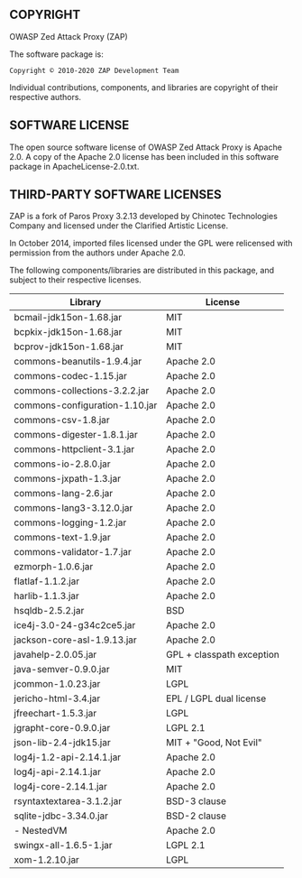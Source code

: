 COPYRIGHT
---------

OWASP Zed Attack Proxy (ZAP)

The software package is:

    Copyright © 2010-2020 ZAP Development Team

Individual contributions, components, and libraries are copyright of their
respective authors.

SOFTWARE LICENSE
----------------

The open source software license of OWASP Zed Attack Proxy is Apache 2.0.
A copy of the Apache 2.0 license has been included in this software package
in ApacheLicense-2.0.txt.

THIRD-PARTY SOFTWARE LICENSES
-----------------------------

ZAP is a fork of Paros Proxy 3.2.13 developed by Chinotec Technologies Company
and licensed under the Clarified Artistic License.

In October 2014, imported files licensed under the GPL were relicensed with
permission from the authors under Apache 2.0.

The following components/libraries are distributed in this package,
and subject to their respective licenses.

| Library                             | License                   |
|-------------------------------------|---------------------------|
| bcmail-jdk15on-1.68.jar             | MIT                       |
| bcpkix-jdk15on-1.68.jar             | MIT                       |
| bcprov-jdk15on-1.68.jar             | MIT                       |
| commons-beanutils-1.9.4.jar         | Apache 2.0                |
| commons-codec-1.15.jar              | Apache 2.0                |
| commons-collections-3.2.2.jar       | Apache 2.0                |
| commons-configuration-1.10.jar      | Apache 2.0                |
| commons-csv-1.8.jar                 | Apache 2.0                |
| commons-digester-1.8.1.jar          | Apache 2.0                |
| commons-httpclient-3.1.jar          | Apache 2.0                |
| commons-io-2.8.0.jar                | Apache 2.0                |
| commons-jxpath-1.3.jar              | Apache 2.0                |
| commons-lang-2.6.jar                | Apache 2.0                |
| commons-lang3-3.12.0.jar            | Apache 2.0                |
| commons-logging-1.2.jar             | Apache 2.0                |
| commons-text-1.9.jar                | Apache 2.0                |
| commons-validator-1.7.jar           | Apache 2.0                |
| ezmorph-1.0.6.jar                   | Apache 2.0                |
| flatlaf-1.1.2.jar                   | Apache 2.0                |
| harlib-1.1.3.jar                    | Apache 2.0                |
| hsqldb-2.5.2.jar                    | BSD                       |
| ice4j-3.0-24-g34c2ce5.jar           | Apache 2.0                |
| jackson-core-asl-1.9.13.jar         | Apache 2.0                |
| javahelp-2.0.05.jar                 | GPL + classpath exception |
| java-semver-0.9.0.jar               | MIT                       |
| jcommon-1.0.23.jar                  | LGPL                      |
| jericho-html-3.4.jar                | EPL / LGPL dual license   |
| jfreechart-1.5.3.jar                | LGPL                      |
| jgrapht-core-0.9.0.jar              | LGPL 2.1                  |
| json-lib-2.4-jdk15.jar              | MIT + "Good, Not Evil"    |
| log4j-1.2-api-2.14.1.jar            | Apache 2.0                |
| log4j-api-2.14.1.jar                | Apache 2.0                |
| log4j-core-2.14.1.jar               | Apache 2.0                |
| rsyntaxtextarea-3.1.2.jar           | BSD-3 clause              |
| sqlite-jdbc-3.34.0.jar              | BSD-2 clause              |
| - NestedVM                          | Apache 2.0                |
| swingx-all-1.6.5-1.jar              | LGPL 2.1                  |
| xom-1.2.10.jar                      | LGPL                      |
